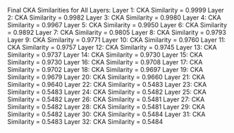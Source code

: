 Final CKA Similarities for All Layers:
Layer 1: CKA Similarity = 0.9999
Layer 2: CKA Similarity = 0.9982
Layer 3: CKA Similarity = 0.9980
Layer 4: CKA Similarity = 0.9967
Layer 5: CKA Similarity = 0.9950
Layer 6: CKA Similarity = 0.9892
Layer 7: CKA Similarity = 0.9805
Layer 8: CKA Similarity = 0.9793
Layer 9: CKA Similarity = 0.9771
Layer 10: CKA Similarity = 0.9760
Layer 11: CKA Similarity = 0.9757
Layer 12: CKA Similarity = 0.9745
Layer 13: CKA Similarity = 0.9737
Layer 14: CKA Similarity = 0.9730
Layer 15: CKA Similarity = 0.9730
Layer 16: CKA Similarity = 0.9708
Layer 17: CKA Similarity = 0.9702
Layer 18: CKA Similarity = 0.9697
Layer 19: CKA Similarity = 0.9679
Layer 20: CKA Similarity = 0.9660
Layer 21: CKA Similarity = 0.9640
Layer 22: CKA Similarity = 0.5483
Layer 23: CKA Similarity = 0.5483
Layer 24: CKA Similarity = 0.5482
Layer 25: CKA Similarity = 0.5482
Layer 26: CKA Similarity = 0.5481
Layer 27: CKA Similarity = 0.5482
Layer 28: CKA Similarity = 0.5481
Layer 29: CKA Similarity = 0.5482
Layer 30: CKA Similarity = 0.5484
Layer 31: CKA Similarity = 0.5483
Layer 32: CKA Similarity = 0.5484